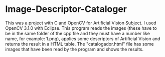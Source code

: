 # Image-Descriptor-Cataloger
This was a project with C and OpenCV for Artificial Vision Subject. I used OpenCV 3.1.0 with Eclipse. This program reads the images (these have to be in the same folder of the cpp file and they must have a number like name, for example: 1.png), applies some descriptors of Artificial Vision and returns the result in a HTML table. The "catalogador.html" file has some images that have been read by the program and shows the results.
